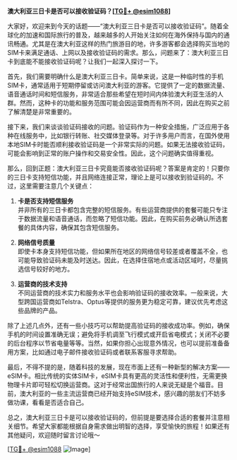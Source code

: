 **澳大利亚三日卡是否可以接收验证码？[[TG💪+ @esim1088](https://t.me/s/esim1088)]**

大家好，欢迎来到今天的话题——“澳大利亚三日卡是否可以接收验证码”。随着全球化的加速和国际旅行的普及，越来越多的人开始关注如何在海外保持与国内的通讯畅通。尤其是在澳大利亚这样的热门旅游目的地，许多游客都会选择购买当地的SIM卡来满足通话、上网以及接收验证码的需求。那么，问题来了：澳大利亚三日卡到底能不能接收验证码呢？让我们一起深入探讨一下。

首先，我们需要明确什么是澳大利亚三日卡。简单来说，这是一种临时性的手机SIM卡，通常适用于短期停留或访问澳大利亚的游客。它提供了一定的数据流量、语音通话时间和短信服务，非常适合那些希望在短时间内体验澳大利亚生活的人群。然而，这种卡的功能和服务范围可能会因运营商而有所不同，因此在购买之前了解清楚是非常重要的。

接下来，我们来谈谈验证码接收的问题。验证码作为一种安全措施，广泛应用于各种在线服务中，比如银行转账、社交媒体登录等。对于许多用户而言，在国外使用本地SIM卡时能否顺利接收验证码是一个非常实际的问题。如果无法接收验证码，可能会影响到正常的账户操作和交易安全性。因此，这个问题确实值得重视。

那么，回到正题：澳大利亚三日卡究竟能否接收验证码呢？答案是肯定的！只要你的三日卡支持短信功能，并且网络连接正常，理论上是可以接收到验证码的。不过，这里需要注意几个关键点：

1. **卡是否支持短信服务**  
   并非所有的三日卡都包含完整的短信服务。有些运营商提供的套餐可能只专注于数据流量和语音通话，而忽略了短信功能。因此，在购买前务必确认所选套餐的具体内容，确保其包含短信服务。

2. **网络信号质量**  
   即使卡本身支持短信功能，但如果所在地区的网络信号较差或者覆盖不全，也可能导致验证码未能及时送达。因此，在选择住宿地点或活动区域时，尽量挑选信号较好的地方。

3. **运营商的技术支持**  
   不同运营商的技术实力和服务水平也会影响验证码的接收效率。一般来说，大型跨国运营商如Telstra、Optus等提供的服务更为稳定可靠，建议优先考虑这些品牌的产品。

除了上述几点外，还有一些小技巧可以帮助提高验证码的接收成功率。例如，确保手机的时间设置准确无误；避免将手机调至飞行模式或开启省电模式；关闭不必要的后台程序以节省电量等等。当然，如果你担心出现意外情况，也可以提前准备备用方案，比如通过电子邮件接收验证码或者联系客服寻求帮助。

最后，不得不提的是，随着科技的发展，现在市面上还有一种新型的解决方案——eSIM卡。相比传统的实体SIM卡，eSIM卡具有更高的灵活性和便利性，无需更换物理卡片即可轻松切换运营商。这对于经常出国旅行的人来说无疑是个福音。目前，澳大利亚的一些主流运营商已经开始支持eSIM技术，感兴趣的朋友们不妨多做功课，看看是否适合自己。

总之，澳大利亚三日卡是可以接收验证码的，但前提是要选择合适的套餐并注意相关细节。希望大家都能根据自身需求做出明智的选择，享受愉快的旅程！如果还有其他疑问，欢迎随时留言讨论哦～

[[TG💪+ @esim1088](https://t.me/s/esim1088) ![Image](https://i.postimg.cc/4NQfJmqS/Snipaste-2025-05-13-00-14-12.png)]